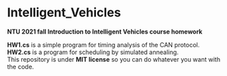 # Intelligent_Vehicles

**NTU 2021 fall Introduction to Intelligent Vehicles course homework**

**HW1.cs** is a simple program for timing analysis of the CAN protocol.  
**HW2.cs** is a program for scheduling by simulated annealing.  
This repository is under **MIT license** so you can do whatever you want with the code.